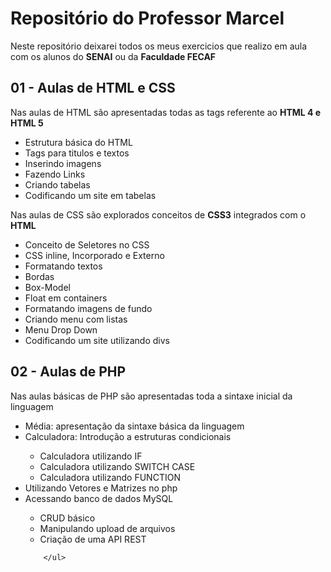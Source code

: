 # Repositório do Professor Marcel
Neste repositório deixarei todos os meus exercicios que realizo em aula com os alunos do <strong>SENAI</strong> ou da <strong>Faculdade FECAF</strong>

## 01 - Aulas de HTML e CSS
  <p>Nas aulas de HTML são apresentadas todas as tags referente ao <strong>HTML 4 e HTML 5</strong></p>
      <ul>
          <li> Estrutura básica do HTML</li>
          <li> Tags para titulos e textos</li>
          <li> Inserindo imagens</li>
          <li> Fazendo Links</li>
          <li> Criando tabelas</li>
          <li> Codificando um site em tabelas</li>
      </ul>   
      
  <p>Nas aulas de CSS são explorados conceitos de <strong>CSS3</strong> integrados com o <strong>HTML</strong></p>
     <ul>
          <li> Conceito de Seletores no CSS</li>
          <li> CSS inline, Incorporado e Externo</li>
          <li> Formatando textos</li>
          <li> Bordas</li>
          <li> Box-Model</li>
          <li> Float em containers</li>
          <li> Formatando imagens de fundo</li>
          <li> Criando menu com listas</li>
          <li> Menu Drop Down</li>
          <li> Codificando um site utilizando divs</li>
        </ul>  
  
## 02 - Aulas de PHP
 <p>Nas aulas básicas de PHP são apresentadas toda a sintaxe inicial da linguagem</p>
 <ul>
          <li> Média: apresentação da sintaxe básica da linguagem </li>
          <li> Calculadora: Introdução a estruturas condicionais</li>
				<ul>
					<li>Calculadora utilizando IF </li>
					<li>Calculadora utilizando SWITCH CASE </li>
					<li>Calculadora utilizando FUNCTION </li>
				</ul>
          <li> Utilizando Vetores e Matrizes no php</li>
          <li> Acessando banco de dados MySQL</li>
				<ul>
					<li>CRUD básico </li>
					<li>Manipulando upload de arquivos </li>
					<li>Criação de uma API REST </li>
				</ul>
          
        </ul>  